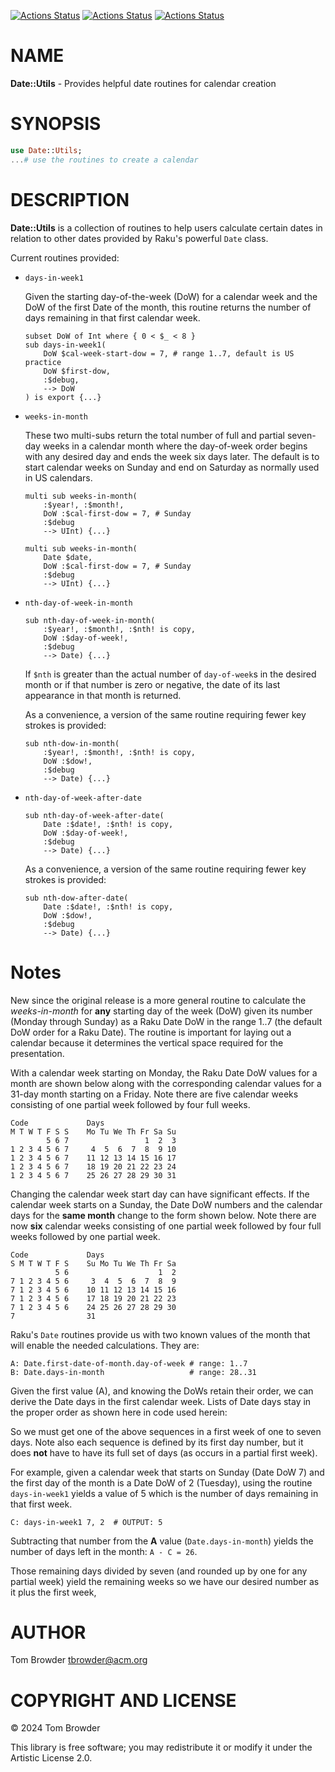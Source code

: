 [![Actions Status](https://github.com/tbrowder/Date-Utils/actions/workflows/linux.yml/badge.svg)](https://github.com/tbrowder/Date-Utils/actions) [![Actions Status](https://github.com/tbrowder/Date-Utils/actions/workflows/macos.yml/badge.svg)](https://github.com/tbrowder/Date-Utils/actions) [![Actions Status](https://github.com/tbrowder/Date-Utils/actions/workflows/windows.yml/badge.svg)](https://github.com/tbrowder/Date-Utils/actions)

NAME
====

**Date::Utils** - Provides helpful date routines for calendar creation

SYNOPSIS
========

```raku
use Date::Utils;
...# use the routines to create a calendar
```

DESCRIPTION
===========

**Date::Utils** is a collection of routines to help users calculate certain dates in relation to other dates provided by Raku's powerful `Date` class.

Current routines provided:

  * `days-in-week1`

    Given the starting day-of-the-week (DoW) for a calendar week and the DoW of the first Date of the month, this routine returns the number of days remaining in that first calendar week.

        subset DoW of Int where { 0 < $_ < 8 }
        sub days-in-week1(
            DoW $cal-week-start-dow = 7, # range 1..7, default is US practice
            DoW $first-dow,
            :$debug,
            --> DoW
        ) is export {...}

  * `weeks-in-month`

    These two multi-subs return the total number of full and partial seven-day weeks in a calendar month where the day-of-week order begins with any desired day and ends the week six days later. The default is to start calendar weeks on Sunday and end on Saturday as normally used in US calendars. 

        multi sub weeks-in-month(
            :$year!, :$month!,
            DoW :$cal-first-dow = 7, # Sunday
            :$debug
            --> UInt) {...}

        multi sub weeks-in-month(
            Date $date,
            DoW :$cal-first-dow = 7, # Sunday
            :$debug
            --> UInt) {...}

  * `nth-day-of-week-in-month`

        sub nth-day-of-week-in-month(
            :$year!, :$month!, :$nth! is copy,
            DoW :$day-of-week!,
            :$debug
            --> Date) {...}

    If `$nth` is greater than the actual number of `day-of-week`s in the desired month or if that number is zero or negative, the date of its last appearance in that month is returned.

    As a convenience, a version of the same routine requiring fewer key strokes is provided:

        sub nth-dow-in-month(
            :$year!, :$month!, :$nth! is copy,
            DoW :$dow!,
            :$debug
            --> Date) {...}

  * `nth-day-of-week-after-date`

        sub nth-day-of-week-after-date(
            Date :$date!, :$nth! is copy,
            DoW :$day-of-week!,
            :$debug
            --> Date) {...}

    As a convenience, a version of the same routine requiring fewer key strokes is provided:

        sub nth-dow-after-date(
            Date :$date!, :$nth! is copy,
            DoW :$dow!,
            :$debug
            --> Date) {...}

Notes
=====



New since the original release is a more general routine to calculate the *weeks-in-month* for **any** starting day of the week (DoW) given its number (Monday through Sunday) as a Raku Date DoW in the range 1..7 (the default DoW order for a Raku Date). The routine is important for laying out a calendar because it determines the vertical space required for the presentation.

With a calendar week starting on Monday, the Raku Date DoW values for a month are shown below along with the corresponding calendar values for a 31-day month starting on a Friday. Note there are five calendar weeks consisting of one partial week followed by four full weeks.

    Code             Days
    M T W T F S S    Mo Tu We Th Fr Sa Su
            5 6 7                 1  2  3
    1 2 3 4 5 6 7     4  5  6  7  8  9 10
    1 2 3 4 5 6 7    11 12 13 14 15 16 17
    1 2 3 4 5 6 7    18 19 20 21 22 23 24
    1 2 3 4 5 6 7    25 26 27 28 29 30 31

Changing the calendar week start day can have significant effects. If the calendar week starts on a Sunday, the Date DoW numbers and the calendar days for the **same month** change to the form shown below. Note there are now **six** calendar weeks consisting of one partial week followed by four full weeks followed by one partial week.

    Code             Days
    S M T W T F S    Su Mo Tu We Th Fr Sa
              5 6                    1  2
    7 1 2 3 4 5 6     3  4  5  6  7  8  9
    7 1 2 3 4 5 6    10 11 12 13 14 15 16
    7 1 2 3 4 5 6    17 18 19 20 21 22 23
    7 1 2 3 4 5 6    24 25 26 27 28 29 30
    7                31

Raku's `Date` routines provide us with two known values of the month that will enable the needed calculations. They are:

    A: Date.first-date-of-month.day-of-week # range: 1..7
    B: Date.days-in-month                   # range: 28..31

Given the first value (A), and knowing the DoWs retain their order, we can derive the Date days in the first calendar week. Lists of Date days stay in the proper order as shown here in code used herein:

So we must get one of the above sequences in a first week of one to seven days. Note also each sequence is defined by its first day number, but it does **not** have to have its full set of days (as occurs in a partial first week).

For example, given a calendar week that starts on Sunday (Date DoW 7) and the first day of the month is a Date DoW of 2 (Tuesday), using the routine `days-in-week1` yields a value of 5 which is the number of days remaining in that first week.

    C: days-in-week1 7, 2  # OUTPUT: 5

Subtracting that number from the **A** value (`Date.days-in-month`) yields the number of days left in the month: `A - C = 26`.

Those remaining days divided by seven (and rounded up by one for any partial week) yield the remaining weeks so we have our desired number as it plus the first week,

AUTHOR
======

Tom Browder <tbrowder@acm.org>

COPYRIGHT AND LICENSE
=====================

© 2024 Tom Browder

This library is free software; you may redistribute it or modify it under the Artistic License 2.0.


